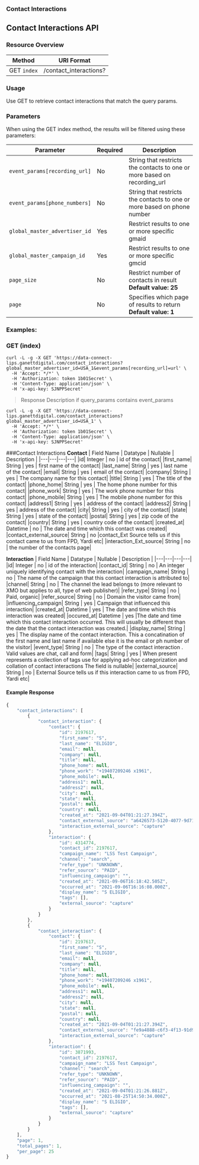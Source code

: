 ### **Contact Interactions**
<a name="lips_contact_interactions"></a>
## Contact Interactions API

### Resource Overview

| Method | URI Format |
|---|---|
| GET `index` | /contact_interactions? |

### Usage
Use GET to retrieve contact interactions that match the query params.

### Parameters
When using the GET index method, the results will be filtered using these parameters:

| Parameter | Required | Description |
|---|---|---|
|`event_params[recording_url]`|No|String that restricts the contacts to one or more based on recording_url|
|`event_params[phone_numbers]`|No|String that restricts the contacts to one or more based on phone number|
|`global_master_advertiser_id`|Yes|Restrict results to one or more specific gmaid|
|`global_master_campaign_id`|Yes|Restrict results to one or more specific gmcid|
|`page_size`|No|Restrict number of contacts in result <br><b>Default value: 25</b> |
|`page`|No|Specifies which page of results to return <br><b>Default value: 1</b>|


### Examples:

### GET (index)

```
curl -L -g -X GET 'https://data-connect-lips.ganettdigital.com/contact_interactions?global_master_advertiser_id=USA_1&event_params[recording_url]=url' \
  -H 'Accept: */*' \
  -H 'Authorization: token 1b01Secret' \
  -H 'Content-Type: application/json' \
  -H 'x-api-key: SJNPPSecret'
```
> Response Description if query_params contains event_params


```
curl -L -g -X GET 'https://data-connect-lips.ganettdigital.com/contact_interactions?global_master_advertiser_id=USA_1' \
  -H 'Accept: */*' \
  -H 'Authorization: token 1b01Secret' \
  -H 'Content-Type: application/json' \
  -H 'x-api-key: SJNPPSecret'
```
###Contact Interactions
**Contact**
| Field Name | Datatype | Nullable | Description |
|---|---|---|---|
|id| Integer | no | id of the contact|
|first_name| String | yes | first name of the contact|
|last_name| String | yes | last name of the contact|
|email| String | yes | email of the contact|
|company| String | yes | The company name for this contact|
|title| String | yes | The title of the contact|
|phone_home| String | yes | The home phone number for this contact|
|phone_work| String | yes | The work phone number for this contact|
|phone_mobile| String | yes | The mobile phone number for this contact|
|address1| String | yes | address of the contact|
|address2| String | yes | address of the contact|
|city| String | yes | city of the contact|
|state| String | yes | state of the contact|
|postal| String | yes | zip code of the contact|
|country| String | yes | country code of the contact|
|created_at| Datetime | no | The date and time which this contact was created|
|contact_external_source| String | no |contact_Ext Source tells us if this contact came to us from FPD, Yardi etc|
|interaction_Ext_source| String | no | the number of the contacts page|

**Interaction**
| Field Name | Datatype | Nullable | Description |
|---|---|---|---|
|id| Integer | no | id of the interaction|
|contact_id| String | no | An integer uniquely identifying contact with the interaction|
|campaign_name| String | no | The name of the campaign that this contact interaction is attributed to|
|channel| String | no | The channel the lead belongs to (more relevant to XMO but applies to all, type of web publisher)|
|refer_type| String | no | Paid, organic|
|refer_source| String | no | Domain the visitor came from|
|influencing_campaign| String | yes | Campaign that influenced this interaction|
|created_at| Datetime | yes | The date and time which this interaction was created|
|occured_at| Datetime | yes |The date and time which this contact interaction occurred. This will usually be different than the date that the contact interaction was created.|
|display_name| String | yes | The display name of the contact interaction. This a concatination of the first name and last name if available else it is the email or ph number of the visitor|
|event_type| String | no | The type of the contact interaction . Valid values are chat, call and form|
|tags| String | yes | When present represents a collection of tags use for applying ad-hoc categorization and collation of contact interactions
The field is nullable|
|external_source| String | no | External Source tells us if this interaction came to us from FPD, Yardi etc|


#### Example Response

```javascript
{
    "contact_interactions": [
        {
            "contact_interaction": {
                "contact": {
                    "id": 2197617,
                    "first_name": "S",
                    "last_name": "ELIGIO",
                    "email": null,
                    "company": null,
                    "title": null,
                    "phone_home": null,
                    "phone_work": "+19407209246 x1961",
                    "phone_mobile": null,
                    "address1": null,
                    "address2": null,
                    "city": null,
                    "state": null,
                    "postal": null,
                    "country": null,
                    "created_at": "2021-09-04T01:21:27.394Z",
                    "contact_external_source": "a6426573-5120-4077-9d71-ac5e7f65bccd",
                    "interaction_external_source": "capture"
                },
                "interaction": {
                    "id": 4314774,
                    "contact_id": 2197617,
                    "campaign_name": "LSS Test Campaign",
                    "channel": "search",
                    "refer_type": "UNKNOWN",
                    "refer_source": "PAID",
                    "influencing_campaign": "",
                    "created_at": "2021-09-06T16:18:42.505Z",
                    "occurred_at": "2021-09-06T16:16:08.000Z",
                    "display_name": "S ELIGIO",
                    "tags": [],
                    "external_source": "capture"
                }
            }
        },
        {
            "contact_interaction": {
                "contact": {
                    "id": 2197617,
                    "first_name": "S",
                    "last_name": "ELIGIO",
                    "email": null,
                    "company": null,
                    "title": null,
                    "phone_home": null,
                    "phone_work": "+19407209246 x1961",
                    "phone_mobile": null,
                    "address1": null,
                    "address2": null,
                    "city": null,
                    "state": null,
                    "postal": null,
                    "country": null,
                    "created_at": "2021-09-04T01:21:27.394Z",
                    "contact_external_source": "fe9a4888-c6f3-4f13-91d9-f932e1c888fb",
                    "interaction_external_source": "capture"
                },
                "interaction": {
                    "id": 3871993,
                    "contact_id": 2197617,
                    "campaign_name": "LSS Test Campaign",
                    "channel": "search",
                    "refer_type": "UNKNOWN",
                    "refer_source": "PAID",
                    "influencing_campaign": "",
                    "created_at": "2021-09-04T01:21:26.881Z",
                    "occurred_at": "2021-08-25T14:50:34.000Z",
                    "display_name": "S ELIGIO",
                    "tags": [],
                    "external_source": "capture"
                }
            }
        }
    ],
    "page": 1,
    "total_pages": 1,
    "per_page": 25
}
